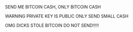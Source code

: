 SEND ME BITCOIN CASH, ONLY BITCOIN CASH

WARNING PRIVATE KEY IS PUBLIC ONLY SEND SMALL CASH

OMG DICKS STOLE BITCOIN DO NOT SEND!!!!!

